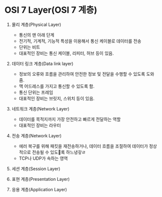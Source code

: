 OSI 7 Layer(OSI 7 계층)
========




1. 물리 계층(Physical Layer)
   
   - 통신의 맨 아래 단계
   - 전기적, 기계적, 기능적 특성을 이용해서 통신 케이블로 데이터를 전송
   - 단위는 비트
   - 대표적인 장비는 통신 케이블, 리피터, 허브 등이 있음.
2. 데이터 링크 계층(Data link layer)
   
   - 정보의 오류와 흐름을 관리하여 안전한 정보 및 전달을 수행할 수 있도록 도와줌.
   - 맥 어드레스를 가지고 통신할 수 있도록 함.
   - 통신 단위는 프레임
   - 대표적인 장비는 브릿지, 스위치 등이 있음.

3. 네트워크 계층(Network Layer)
   - 데이터를 목적지까지 가장 안전하고 빠르게 전달하는 역할
   - 대표적인 장비는 라우터
  
4. 전송 계층(Network Layer)
   - 에러 복구를 위해 패킷을 재전송하거나, 데이터 흐름을 조절하여 데이터가 정상적으로 전송될 수 있도록 하느녕갛ㄹ
   - TCP나 UDP가 속하는 영역
5. 세션 계층(Session Layer)
6. 표현 계층(Presentation Layer)
7. 응용 계층(Application Layer)